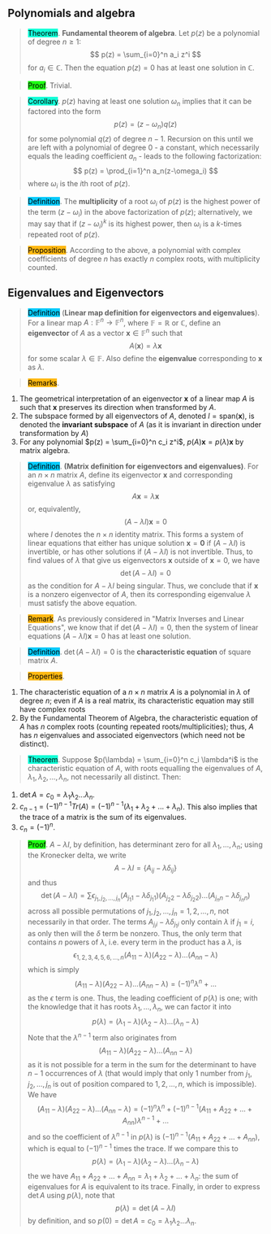 
## Polynomials and algebra

> <span style="background-color: #12ffd7; color: black;">Theorem</span>. **Fundamental theorem of algebra**. Let $p(z)$ be a polynomial of degree $n \geq 1$:
$$
p(z) = \sum_{i=0}^n a_i z^i
$$
> for $a_i \in \mathbb{C}$. Then the equation $p(z)=0$ has at least one solution in $\mathbb{C}$. 

> <span style="background-color: #1eff12; color: black;">Proof</span>. Trivial.

> <span style="background-color: #12ffd7; color: black;">Corollary</span>. $p(z)$ having at least one solution $\omega_n$ implies that it can be factored into the form
$$
p(z) = (z-\omega_n)q(z)
$$
> for some polynomial $q(z)$ of degree $n-1$. Recursion on this until we are left with a polynomial of degree 0 - a constant, which necessarily equals the leading coefficient $a_n$ - leads to the following factorization:
$$
p(z) = \prod_{i=1}^n a_n(z-\omega_i)
$$
> where $\omega_i$ is the $i$th root of $p(z)$. 

> <span style="background-color: #03cafc; color: black;">Definition</span>. The **multiplicity** of a root $\omega_i$ of $p(z)$ is the highest power of the term $(z-\omega_i)$ in the above factorization of $p(z)$; alternatively, we may say that if $(z-\omega_i)^k$ is its highest power, then $\omega_i$ is a $k$-times repeated root of $p(z)$.

>  <span style="background-color: #ffb812; color: black;">Proposition</span>. According to the above, a polynomial with complex coefficients of degree $n$ has exactly $n$ complex roots, with multiplicity counted.

## Eigenvalues and Eigenvectors

> <span style="background-color: #03cafc; color: black;">Definition</span> (**Linear map definition for eigenvectors and eigenvalues**). For a linear map $A: \mathbb{F}^n \to \mathbb{F}^n$, where $\mathbb{F} = \mathbb{R}$ or $\mathbb{C}$, define an **eigenvector** of $A$ as a vector $\mathbf{x} \in \mathbb{F}^n$ such that
$$
A(\mathbf{x}) = \lambda \mathbf{x}
$$
> for some scalar $\lambda \in \mathbb{F}$. Also define the **eigenvalue** corresponding to $\mathbf{x}$ as $\lambda$. 

> <span style="background-color: #ffb812; color: black;">Remarks</span>. 
1. The geometrical interpretation of an eigenvector $\mathbf{x}$ of a linear map $A$ is such that $\mathbf{x}$ preserves its direction when transformed by $A$.
2. The subspace formed by all eigenvectors of $A$, denoted $l = \text{span} (\mathbf{x})$, is denoted the **invariant subspace** of $A$ (as it is invariant in direction under transformation by $A$)
3. For any polynomial $p(z) = \sum_{i=0}^n c_i z^i$, $p(A)\mathbf{x} = p(\lambda) \mathbf{x}$ by matrix algebra.

> <span style="background-color: #03cafc; color: black;">Definition</span>. **(Matrix definition for eigenvectors and eigenvalues)**. For an $n\times n$ matrix $A$, define its eigenvector $\mathbf{x}$ and corresponding eigenvalue $\lambda$ as satisfying
$$
A\mathbf{x}=\lambda \mathbf{x}
$$
> or, equivalently,
$$
(A-\lambda I)\mathbf{x}=0
$$
> where $I$ denotes the $n\times n$ identity matrix. This forms a system of linear equations that either has unique solution $\mathbf{x} = \mathbf{0}$ if $(A-\lambda I)$ is invertible, or has other solutions if $(A-\lambda I)$ is not invertible. Thus, to find values of $\lambda$ that give us eigenvectors $\mathbf{x}$ outside of $\mathbf{x}=0$, we have
$$
\det (A-\lambda I) = 0
$$
> as the condition for $A-\lambda I$ being singular. Thus, we conclude that if $\mathbf{x}$ is a nonzero eigenvector of $A$, then its corresponding eigenvalue $\lambda$ must satisfy the above equation. 

> <span style="background-color: #ffb812; color: black;">Remark</span>. As previously considered in "Matrix Inverses and Linear Equations", we know that if $\det (A-\lambda I) = 0$, then the system of linear equations $(A-\lambda I)\mathbf{x} = 0$ has at least one solution.

> <span style="background-color: #03cafc; color: black;">Definition</span>. $\det (A-\lambda I) = 0$ is the **characteristic equation** of square matrix $A$. 

> <span style="background-color: #ffb812; color: black;">Properties</span>.
1. The characteristic equation of a $n\times n$ matrix $A$ is a polynomial in $\lambda$ of degree $n$; even if $A$ is a real matrix, its characteristic equation may still have complex roots
2. By the Fundamental Theorem of Algebra, the characteristic equation of $A$ has $n$ complex roots (counting repeated roots/multiplicities); thus, $A$ has $n$ eigenvalues and associated eigenvectors (which need not be distinct).

> <span style="background-color: #12ffd7; color: black;">Theorem</span>. Suppose $p(\lambda) = \sum_{i=0}^n c_i \lambda^i$ is the characteristic equation of $A$, with roots equalling the eigenvalues of $A$, $\lambda_1, \lambda_2, ..., \lambda_n$, not necessarily all distinct. Then:
1. $\det A = c_0 = \lambda_1 \lambda_2 ... \lambda_n$.
2. $c_{n-1} = (-1)^{n-1}Tr(A) = (-1)^{n-1}(\lambda_1 + \lambda_2 + ... + \lambda_n)$. This also implies that the trace of a matrix is the sum of its eigenvalues.
3. $c_n = (-1)^n$.

> <span style="background-color: #1eff12; color: black;">Proof</span>. $A - \lambda I$, by definition, has determinant zero for all $\lambda_1, ..., \lambda_n$; using the Kronecker delta, we write
$$
A - \lambda I = \{A_{ij} - \lambda \delta_{ij}\}
$$
> and thus
$$
\det(A - \lambda I) = \sum \epsilon_{j_1, j_2, ..., j_n}(A_{j_1 1} - \lambda \delta_{j_1 1})(A_{j_2 2}-\lambda \delta_{j_2 2}) ... (A_{j_n n} - \lambda \delta_{j_n n})
$$
> across all possible permutations of $j_1, j_2, ..., j_n = 1, 2, ..., n$, not necessarily in that order. The terms $A_{j_i i} - \lambda \delta_{j_1 i}$ only contain $\lambda$ if $j_1 = i$, as only then will the $\delta$ term be nonzero. Thus, the only term that contains $n$ powers of $\lambda$, i.e. every term in the product has a $\lambda$, is
$$
\epsilon_{1,2,3,4,5,6,...,n}(A_{11}-\lambda)(A_{22}-\lambda)...(A_{nn}-\lambda)
$$
> which is simply
$$
(A_{11}-\lambda)(A_{22}-\lambda)...(A_{nn}-\lambda) = (-1)^{n}\lambda^n + ...
$$
> as the $\epsilon$ term is one. Thus, the leading coefficient of $p(\lambda)$ is one; with the knowledge that it has roots $\lambda_1, ..., \lambda_n$, we can factor it into
$$
p(\lambda) = (\lambda_1 - \lambda)(\lambda_2 - \lambda)...(\lambda_n - \lambda)
$$
> Note that the $\lambda^{n-1}$ term also originates from
$$
(A_{11}-\lambda)(A_{22}-\lambda)...(A_{nn}-\lambda)
$$
> as it is not possible for a term in the sum for the determinant to have $n-1$ occurrences of $\lambda$ (that would imply that only $1$ number from $j_1, j_2, ..., j_n$ is out of position compared to $1,2,...,n$, which is impossible). We have
$$
(A_{11}-\lambda)(A_{22}-\lambda)...(A_{nn}-\lambda)
= (-1)^n \lambda^n +(-1)^{n-1}(A_{11}+A_{22}+...+A_{nn})\lambda^{n-1}+...
$$
> and so the coefficient of $\lambda^{n-1}$ in $p(\lambda)$ is $(-1)^{n-1}(A_{11}+A_{22}+...+A_{nn})$, which is equal to $(-1)^{n-1}$ times the trace. If we compare this to
$$
p(\lambda) = (\lambda_1 - \lambda)(\lambda_2 - \lambda)...(\lambda_n - \lambda)
$$
> the we have $A_{11}+A_{22}+...+A_{nn} = \lambda_1 + \lambda_2 + ... + \lambda_n$: the sum of eigenvalues for $A$ is equivalent to its trace. Finally, in order to express $\det A$ using $p(\lambda)$, note that
$$
p(\lambda) = \det (A - \lambda I)
$$
> by definition, and so $p(0) = \det A = c_0 = \lambda_1\lambda_2...\lambda_n$.